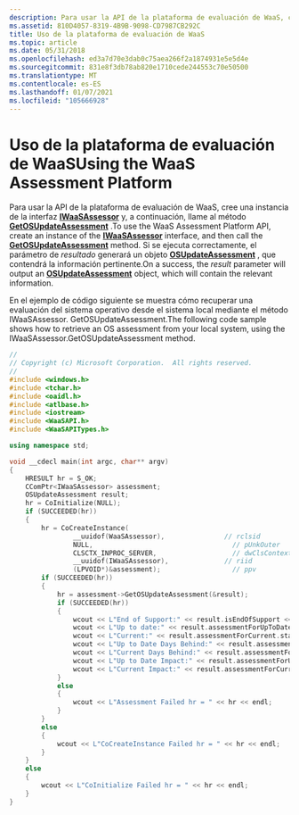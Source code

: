 ```yaml
---
description: Para usar la API de la plataforma de evaluación de WaaS, cree una instancia de la interfaz IWaaSAssessor y, a continuación, llame al método GetOSUpdateAssessment.
ms.assetid: 810D4057-8319-4B9B-9098-CD7987CB292C
title: Uso de la plataforma de evaluación de WaaS
ms.topic: article
ms.date: 05/31/2018
ms.openlocfilehash: ed3a7d70e3dab0c75aea266f2a1874931e5e5d4e
ms.sourcegitcommit: 831e8f3db78ab820e1710cede244553c70e50500
ms.translationtype: MT
ms.contentlocale: es-ES
ms.lasthandoff: 01/07/2021
ms.locfileid: "105666928"
---
```

# <a name="using-the-waas-assessment-platform"></a><span data-ttu-id="efea5-103">Uso de la plataforma de evaluación de WaaS</span><span class="sxs-lookup"><span data-stu-id="efea5-103">Using the WaaS Assessment Platform</span></span>

<span data-ttu-id="efea5-104">Para usar la API de la plataforma de evaluación de WaaS, cree una instancia de la interfaz [**IWaaSAssessor**](/windows/desktop/api/waasapi/nn-waasapi-iwaasassessor) y, a continuación, llame al método [**GetOSUpdateAssessment**](/windows/desktop/api/waasapi/nf-waasapi-iwaasassessor-getosupdateassessment) .</span><span class="sxs-lookup"><span data-stu-id="efea5-104">To use the WaaS Assessment Platform API, create an instance of the [**IWaaSAssessor**](/windows/desktop/api/waasapi/nn-waasapi-iwaasassessor) interface, and then call the [**GetOSUpdateAssessment**](/windows/desktop/api/waasapi/nf-waasapi-iwaasassessor-getosupdateassessment) method.</span></span> <span data-ttu-id="efea5-105">Si se ejecuta correctamente, el parámetro de *resultado* generará un objeto [**OSUpdateAssessment**](/windows/win32/api/waasapitypes/ns-waasapitypes-osupdateassessment) , que contendrá la información pertinente.</span><span class="sxs-lookup"><span data-stu-id="efea5-105">On a success, the *result* parameter will output an [**OSUpdateAssessment**](/windows/win32/api/waasapitypes/ns-waasapitypes-osupdateassessment) object, which will contain the relevant information.</span></span>

<span data-ttu-id="efea5-106">En el ejemplo de código siguiente se muestra cómo recuperar una evaluación del sistema operativo desde el sistema local mediante el método IWaaSAssessor. GetOSUpdateAssessment.</span><span class="sxs-lookup"><span data-stu-id="efea5-106">The following code sample shows how to retrieve an OS assessment from your local system, using the IWaaSAssessor.GetOSUpdateAssessment method.</span></span>


```C++
//
// Copyright (c) Microsoft Corporation.  All rights reserved.
//
#include <windows.h>
#include <tchar.h>
#include <oaidl.h>
#include <atlbase.h>
#include <iostream>
#include <WaaSAPI.h>
#include <WaaSAPITypes.h>

using namespace std;

void __cdecl main(int argc, char** argv)
{
    HRESULT hr = S_OK;
    CComPtr<IWaaSAssessor> assessment;
    OSUpdateAssessment result;
    hr = CoInitialize(NULL);
    if (SUCCEEDED(hr))
    {
        hr = CoCreateInstance(
                __uuidof(WaaSAssessor),               // rclsid
                NULL,                                   // pUnkOuter
                CLSCTX_INPROC_SERVER,                   // dwClsContext
                __uuidof(IWaaSAssessor),              // riid
                (LPVOID*)&assessment);                  // ppv
        if (SUCCEEDED(hr))
        {
            hr = assessment->GetOSUpdateAssessment(&result);
            if (SUCCEEDED(hr))
            {
                wcout << L"End of Support:" << result.isEndOfSupport << endl;
                wcout << L"Up to date:" << result.assessmentForUpToDate.status << endl;
                wcout << L"Current:" << result.assessmentForCurrent.status << endl;
                wcout << L"Up to Date Days Behind:" << result.assessmentForUpToDate.daysOutOfDate << endl;
                wcout << L"Current Days Behind:" << result.assessmentForCurrent.daysOutOfDate << endl;
                wcout << L"Up to Date Impact:" << result.assessmentForUpToDate.impact << endl;
                wcout << L"Current Impact:" << result.assessmentForCurrent.impact << endl;
            }
            else
            {
                wcout << L"Assessment Failed hr = " << hr << endl;
            }
        }
        else
        {
            wcout << L"CoCreateInstance Failed hr = " << hr << endl;
        }
    }
    else
    {
        wcout << L"CoInitialize Failed hr = " << hr << endl;
    }
}
```



 

 



